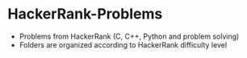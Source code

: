 # HackerRank-Problems
- Problems from HackerRank (C, C++, Python and problem solving)
- Folders are organized according to HackerRank difficulty level
